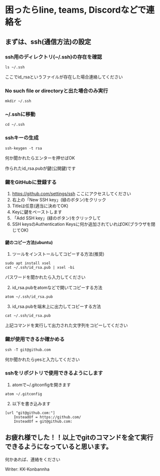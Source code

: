 # 困ったらline, teams, Discordなどで連絡を
## まずは、ssh(通信方法)の設定
### ssh用のディレクトリ(~/.ssh)の存在を確認
```
ls ~/.ssh
```
ここでid_rsaというファイルが存在した場合連絡してください

### No such file or directoryと出た場合のみ実行
```
mkdir ~/.ssh
```

### ~/.sshに移動
```
cd ~/.ssh
```

### sshキーの生成
```
ssh-keygen -t rsa
```
何か聞かれたらエンターを押せばOK

作られたid_rsa.pubが鍵(公開鍵)です

### 鍵をGitHubに登録する
1. https://github.com/settings/ssh
ここにアクセスしてください
2. 右上の「New SSH key」(緑のボタン)をクリック
3. Titleは任意(適当に決めてOK)
4. Keyに鍵をペーストします
5. 「Add SSH key」(緑のボタン)をクリックして
6. SSH keysのAuthentication Keysに何か追加されていればOK(ブラウザを閉じてOK)

#### 鍵のコピー方法(ubuntu)
1. ツールをインストールしてコピーする方法(推奨)
```
sudo apt install xsel
cat ~/.ssh/id_rsa.pub | xsel -bi
```
パスワードを聞かれたら入力してください

2. id_rsa.pubをatomなどで開いてコピーする方法
```
atom ~/.ssh/id_rsa.pub
```

3. id_rsa.pubを端末上に出力してコピーする方法
```
cat ~/.ssh/id_rsa.pub
```
上記コマンドを実行して出力された文字列をコピーしてください

### 鍵が使用できるか確かめる
```
ssh -T git@github.com
```
何か聞かれたらyesと入力してください

### sshをリポジトリで使用できるようにします
1. atomで~/.gitconfigを開きます
```
atom ~/.gitconfig
```
2. 以下を書き込みます
```
[url "git@github.com:"]
    InsteadOf = https://github.com/
    InsteadOf = git@github.com:
```

## お疲れ様でした！！以上でgitのコマンドを全て実行できるようになっていると思います。
何かあれば、連絡をください

Writer: KK-Konbannha
